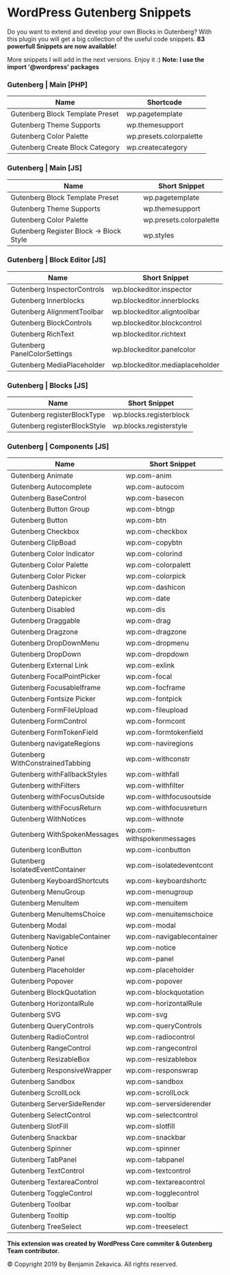 
# WordPress Gutenberg Snippets

Do you want to extend and develop your own Blocks in Gutenberg? With this plugin you will get a big collection of the useful code snippets. **83 powerfull Snippets are now available!** 

More snippets I will add in the next versions. Enjoy it :) 
**Note: I use the import '@wordpress' packages**

### Gutenberg | Main [PHP] 

| Name | Shortcode  |
|--|--|
| Gutenberg Block Template Preset | wp.pagetemplate  |
| Gutenberg Theme Supports | wp.themesupport  |
| Gutenberg Color Palette | wp.presets.colorpalette  |
| Gutenberg Create Block Category | wp.createcategory  |

### Gutenberg | Main [JS] 

| Name | Short Snippet  |
|--|--|
| Gutenberg Block Template Preset | wp.pagetemplate  |
| Gutenberg Theme Supports | wp.themesupport  |
| Gutenberg Color Palette | wp.presets.colorpalette  |
| Gutenberg Register Block -> Block Style  | wp.styles  |


### Gutenberg |  Block Editor [JS]

| Name | Short Snippet  |
|--|--|
| Gutenberg InspectorControls | wp.blockeditor.inspector  |
| Gutenberg Innerblocks | wp.blockeditor.innerblocks  |
| Gutenberg AlignmentToolbar | wp.blockeditor.aligntoolbar  |
| Gutenberg BlockControls | wp.blockeditor.blockcontrol  |
| Gutenberg RichText | wp.blockeditor.richtext  |
| Gutenberg PanelColorSettings | wp.blockeditor.panelcolor  |
| Gutenberg MediaPlaceholder | wp.blockeditor.mediaplaceholder  |

### Gutenberg |  Blocks [JS]

| Name | Short Snippet  |
|--|--|
| Gutenberg registerBlockType | wp.blocks.registerblock  |
| Gutenberg registerBlockStyle | wp.blocks.registerstyle  |


### Gutenberg |  Components  [JS]

| Name | Short Snippet  |
|--|--|
| Gutenberg Animate | wp.com-anim  |
| Gutenberg Autocomplete | wp.com-autocom  |
| Gutenberg BaseControl | wp.com-basecon  |
| Gutenberg Button Group | wp.com-btngp  |
| Gutenberg Button | wp.com-btn  |
| Gutenberg Checkbox | wp.com-checkbox  |
| Gutenberg ClipBoad | wp.com-copybtn  |
| Gutenberg Color Indicator | wp.com-colorind  |
| Gutenberg Color Palette | wp.com-colorpalett  |
| Gutenberg Color Picker | wp.com-colorpick  |
| Gutenberg Dashicon | wp.com-dashicon  |
| Gutenberg Datepicker | wp.com-date  |
| Gutenberg Disabled | wp.com-dis  |
| Gutenberg Draggable | wp.com-drag  |
| Gutenberg Dragzone | wp.com-dragzone  |
| Gutenberg DropDownMenu | wp.com-dropmenu  |
| Gutenberg DropDown | wp.com-dropdown  |
| Gutenberg External Link | wp.com-exlink  |
| Gutenberg FocalPointPicker | wp.com-focal  |
| Gutenberg FocusableIframe | wp.com-focframe  |
| Gutenberg Fontsize Picker | wp.com-fontpick  |
| Gutenberg FormFileUpload | wp.com-fileupload  |
| Gutenberg FormControl | wp.com-formcont  |
| Gutenberg FormTokenField | wp.com-formtokenfield  |
| Gutenberg navigateRegions | wp.com-naviregions  |
| Gutenberg WithConstrainedTabbing | wp.com-withconstr  |
| Gutenberg withFallbackStyles | wp.com-withfall  |
| Gutenberg withFilters | wp.com-withfilter  |
| Gutenberg withFocusOutside | wp.com-withfocusoutside  |
| Gutenberg withFocusReturn | wp.com-withfocusreturn  |
| Gutenberg WithNotices | wp.com-withnote  |
| Gutenberg WithSpokenMessages | wp.com-withspokenmessages  |
| Gutenberg IconButton | wp.com-iconbutton  |
| Gutenberg IsolatedEventContainer | wp.com-isolatedeventcont  |
| Gutenberg KeyboardShortcuts | wp.com-keyboardshortc  |
| Gutenberg MenuGroup | wp.com-menugroup  |
| Gutenberg MenuItem | wp.com-menuitem  |
| Gutenberg MenuItemsChoice | wp.com-menuitemschoice  |
| Gutenberg Modal | wp.com-modal  |
| Gutenberg NavigableContainer | wp.com-navigablecontainer  |
| Gutenberg Notice | wp.com-notice  |
| Gutenberg Panel | wp.com-panel  |
| Gutenberg Placeholder | wp.com-placeholder  |
| Gutenberg Popover | wp.com-popover  |
| Gutenberg BlockQuotation | wp.com-blockquotation  |
| Gutenberg HorizontalRule | wp.com-horizontalRule  |
| Gutenberg SVG | wp.com-svg  |
| Gutenberg QueryControls | wp.com-queryControls  |
| Gutenberg RadioControl | wp.com-radiocontrol  |
| Gutenberg RangeControl | wp.com-rangecontrol  |
| Gutenberg ResizableBox | wp.com-resizablebox  |
| Gutenberg ResponsiveWrapper | wp.com-responswrap  |
| Gutenberg Sandbox | wp.com-sandbox  |
| Gutenberg ScrollLock | wp.com-scrollLock  |
| Gutenberg ServerSideRender | wp.com-serversiderender  |
| Gutenberg SelectControl | wp.com-selectcontrol  |
| Gutenberg SlotFill | wp.com-slotfill  |
| Gutenberg Snackbar | wp.com-snackbar  |
| Gutenberg Spinner | wp.com-spinner  |
| Gutenberg TabPanel | wp.com-tabpanel  |
| Gutenberg TextControl | wp.com-textcontrol  |
| Gutenberg TextareaControl | wp.com-textareacontrol  |
| Gutenberg ToggleControl | wp.com-togglecontrol  |
| Gutenberg Toolbar | wp.com-toolbar  |
| Gutenberg Tooltip | wp.com-tooltip  |
| Gutenberg TreeSelect |wp.com-treeselect  |


**This extension was created by WordPress Core commiter & Gutenberg Team contributor.**

© Copyright 2019 by Benjamin Zekavica. All rights reserved. 